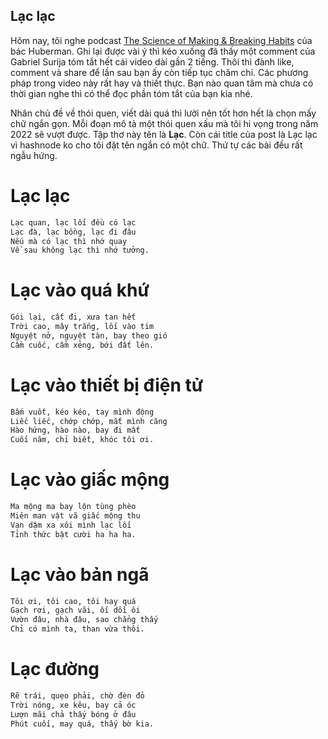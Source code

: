 ## Lạc lạc

Hôm nay, tôi nghe podcast [The Science of Making & Breaking Habits](https://www.youtube.com/watch?v=Wcs2PFz5q6g) của bác Huberman. Ghi lại được vài ý thì kéo xuống đã thấy một comment của Gabriel Surija tóm tắt hết cái video dài gần 2 tiếng. Thôi thì đành like, comment và share để lần sau bạn ấy còn tiếp tục chăm chỉ. Các phương pháp trong video này rất hay và thiết thực. Bạn nào quan tâm mà chưa có thời gian nghe thì có thể đọc phần tóm tắt của bạn kia nhé.

Nhân chủ đề về thói quen, viết dài quá thì lười nên tốt hơn hết là chọn mấy chữ ngắn gọn. Mỗi đoạn mô tả một thói quen xấu mà tôi hi vọng trong năm 2022 sẽ vượt được. Tập thơ này tên là **Lạc**. Còn cái title của post là Lạc lạc vì hashnode ko cho tôi đặt tên ngắn có một chữ. Thứ tự các bài đều rất ngẫu hứng.

# Lạc lạc

```md
Lạc quan, lạc lối đều có lạc
Lạc đà, lạc bồng, lạc đi đâu
Nếu mà có lạc thì nhớ quay
Về sau không lạc thì nhớ tưởng.
```

# Lạc vào quá khứ

```md
Gói lại, cất đi, xưa tan hết
Trời cao, mây trắng, lối vào tim
Nguyệt nở, nguyệt tàn, bay theo gió
Cầm cuốc, cầm xẻng, bới đất lên.
```

# Lạc vào thiết bị điện tử

```md
Bấm vuốt, kéo kéo, tay mình động
Liếc liếc, chớp chớp, mắt mình căng
Hào hứng, hào nào, bay đi mất
Cuối năm, chỉ biết, khóc tôi ơi.
```

# Lạc vào giấc mộng

```md
Ma mộng ma bay lộn tùng phèo
Miên man vật vã giấc mộng thu
Vạn dặm xa xôi mình lạc lối
Tỉnh thức bật cười ha ha ha.
```

# Lạc vào bản ngã

```md
Tôi ơi, tôi cao, tôi hay quá
Gạch rơi, gạch vãi, ối dồi ôi
Vườn đâu, nhà đâu, sao chẳng thấy
Chỉ có mình ta, than vừa thôi.
```

# Lạc đường

```md
Rẽ trái, quẹo phải, chờ đèn đỏ
Trời nóng, xe kêu, bay cả óc
Lượn mãi chả thấy bóng ở đâu
Phút cuối, may quá, thấy bờ kia.
```